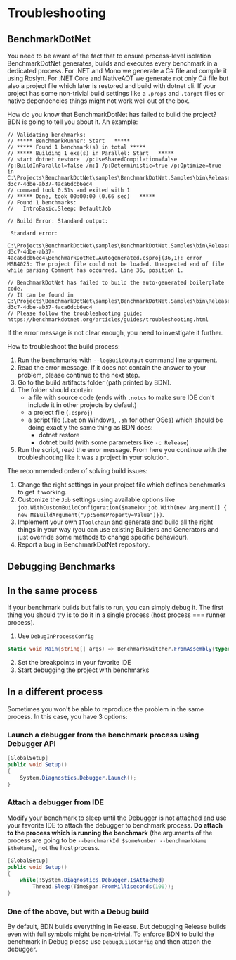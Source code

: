 # Troubleshooting

## BenchmarkDotNet

You need to be aware of the fact that to ensure process-level isolation BenchmarkDotNet generates, builds and executes every benchmark in a dedicated process. For .NET and Mono we generate a C# file and compile it using Roslyn. For .NET Core and NativeAOT we generate not only C# file but also a project file which later is restored and build with dotnet cli. If your project has some non-trivial build settings like a `.props` and `.target` files or native dependencies things might not work well out of the box.

How do you know that BenchmarkDotNet has failed to build the project? BDN is going to tell you about it. An example:

```log
// Validating benchmarks:
// ***** BenchmarkRunner: Start   *****
// ***** Found 1 benchmark(s) in total *****
// ***** Building 1 exe(s) in Parallel: Start   *****
// start dotnet restore  /p:UseSharedCompilation=false /p:BuildInParallel=false /m:1 /p:Deterministic=true /p:Optimize=true in C:\Projects\BenchmarkDotNet\samples\BenchmarkDotNet.Samples\bin\Release\net8.0\c6045772-d3c7-4dbe-ab37-4aca6dcb6ec4
// command took 0.51s and exited with 1
// ***** Done, took 00:00:00 (0.66 sec)   *****
// Found 1 benchmarks:
//   IntroBasic.Sleep: DefaultJob

// Build Error: Standard output:

 Standard error:
 C:\Projects\BenchmarkDotNet\samples\BenchmarkDotNet.Samples\bin\Release\net8.0\c6045772-d3c7-4dbe-ab37-4aca6dcb6ec4\BenchmarkDotNet.Autogenerated.csproj(36,1): error MSB4025: The project file could not be loaded. Unexpected end of file while parsing Comment has occurred. Line 36, position 1.

// BenchmarkDotNet has failed to build the auto-generated boilerplate code.
// It can be found in C:\Projects\BenchmarkDotNet\samples\BenchmarkDotNet.Samples\bin\Release\net8.0\c6045772-d3c7-4dbe-ab37-4aca6dcb6ec4
// Please follow the troubleshooting guide: https://benchmarkdotnet.org/articles/guides/troubleshooting.html
```

If the error message is not clear enough, you need to investigate it further.

How to troubleshoot the build process:

1. Run the benchmarks with `--logBuildOutput` command line argument.
2. Read the error message. If it does not contain the answer to your problem, please continue to the next step.
3. Go to the build artifacts folder (path printed by BDN).
4. The folder should contain: 
   * a file with source code (ends with `.notcs` to make sure IDE don't include it in other projects by default)
   * a project file (`.csproj`)
   * a script file (`.bat` on Windows, `.sh` for other OSes) which should be doing exactly the same thing as BDN does:
     * dotnet restore
     * dotnet build (with some parameters like `-c Release`)
5. Run the script, read the error message. From here you continue with the troubleshooting like it was a project in your solution.

The recommended order of solving build issues:

1. Change the right settings in your project file which defines benchmarks to get it working.
2. Customize the `Job` settings using available options like `job.WithCustomBuildConfiguration($name)`or `job.With(new Argument[] { new MsBuildArgument("/p:SomeProperty=Value")})`.
3. Implement your own `IToolchain` and generate and build all the right things in your way (you can use existing Builders and Generators and just override some methods to change specific behaviour).
4. Report a bug in BenchmarkDotNet repository.

## Debugging Benchmarks

## In the same process

If your benchmark builds but fails to run, you can simply debug it. The first thing you should try is to do it in a single process (host process === runner process).

1. Use `DebugInProcessConfig`

```cs
static void Main(string[] args) => BenchmarkSwitcher.FromAssembly(typeof(Program).Assembly).Run(args, new DebugInProcessConfig());
```

2. Set the breakpoints in your favorite IDE
3. Start debugging the project with benchmarks

## In a different process

Sometimes you won't be able to reproduce the problem in the same process. In this case, you have 3 options:

### Launch a debugger from the benchmark process using Debugger API

```cs
[GlobalSetup]
public void Setup()
{
    System.Diagnostics.Debugger.Launch();
}
```

### Attach a debugger from IDE

Modify your benchmark to sleep until the Debugger is not attached and use your favorite IDE to attach the debugger to benchmark process. **Do attach to the process which is running the benchmark** (the arguments of the process are going to be `--benchmarkId $someNumber --benchmarkName $theName`), not the host process.

```cs
[GlobalSetup]
public void Setup()
{
    while(!System.Diagnostics.Debugger.IsAttached)
        Thread.Sleep(TimeSpan.FromMilliseconds(100));
}
```

### One of the above, but with a Debug build

By default, BDN builds everything in Release. But debugging Release builds even with full symbols might be non-trivial. To enforce BDN to build the benchmark in Debug please use `DebugBuildConfig` and then attach the debugger.

